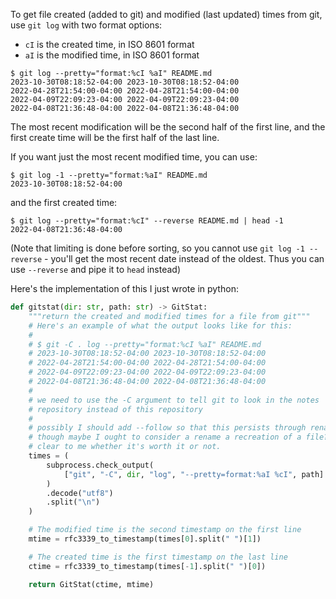 To get file created (added to git) and modified (last updated) times from git, use `git log` with two format options:

- `cI` is the created time, in ISO 8601 format
- `aI` is the modified time, in ISO 8601 format

```
$ git log --pretty="format:%cI %aI" README.md
2023-10-30T08:18:52-04:00 2023-10-30T08:18:52-04:00
2022-04-28T21:54:00-04:00 2022-04-28T21:54:00-04:00
2022-04-09T22:09:23-04:00 2022-04-09T22:09:23-04:00
2022-04-08T21:36:48-04:00 2022-04-08T21:36:48-04:00
```

The most recent modification will be the second half of the first line, and the first create time will be the first half of the last line.

If you want just the most recent modified time, you can use:

```
$ git log -1 --pretty="format:%aI" README.md    
2023-10-30T08:18:52-04:00
```

and the first created time:

```
$ git log --pretty="format:%cI" --reverse README.md | head -1
2022-04-08T21:36:48-04:00
```

(Note that limiting is done before sorting, so you cannot use `git log -1 --reverse` - you'll get the most recent date instead of the oldest. Thus you can use `--reverse` and pipe it to `head` instead)

Here's the implementation of this I just wrote in python:

```python
def gitstat(dir: str, path: str) -> GitStat:
    """return the created and modified times for a file from git"""
    # Here's an example of what the output looks like for this:
    #
    # $ git -C . log --pretty="format:%cI %aI" README.md
    # 2023-10-30T08:18:52-04:00 2023-10-30T08:18:52-04:00
    # 2022-04-28T21:54:00-04:00 2022-04-28T21:54:00-04:00
    # 2022-04-09T22:09:23-04:00 2022-04-09T22:09:23-04:00
    # 2022-04-08T21:36:48-04:00 2022-04-08T21:36:48-04:00
    #
    # we need to use the -C argument to tell git to look in the notes
    # repository instead of this repository
    #
    # possibly I should add --follow so that this persists through renames?
    # though maybe I ought to consider a rename a recreation of a file? not
    # clear to me whether it's worth it or not.
    times = (
        subprocess.check_output(
            ["git", "-C", dir, "log", "--pretty=format:%aI %cI", path]
        )
        .decode("utf8")
        .split("\n")
    )

    # The modified time is the second timestamp on the first line
    mtime = rfc3339_to_timestamp(times[0].split(" ")[1])

    # The created time is the first timestamp on the last line
    ctime = rfc3339_to_timestamp(times[-1].split(" ")[0])

    return GitStat(ctime, mtime)
```